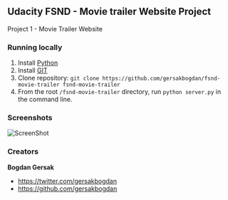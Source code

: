 ## Udacity FSND - Movie trailer Website Project
Project 1 - Movie Trailer Website

### Running locally

1. Install [Python](https://www.python.org/downloads/)
2. Install [GIT](https://git-scm.com/book/en/v2/Getting-Started-Installing-Git)
3. Clone repository: `git clone https://github.com/gersakbogdan/fsnd-movie-trailer fsnd-movie-trailer`
3. From the root `/fsnd-movie-trailer` directory, run `python server.py` in the command line.

### Screenshots

![ScreenShot](https://raw.github.com/gersakbogdan/fsnd-movie-trailer/master/screenshots/movie-trailer.png)

### Creators

**Bogdan Gersak**

* <https://twitter.com/gersakbogdan>
* <https://github.com/gersakbogdan>
